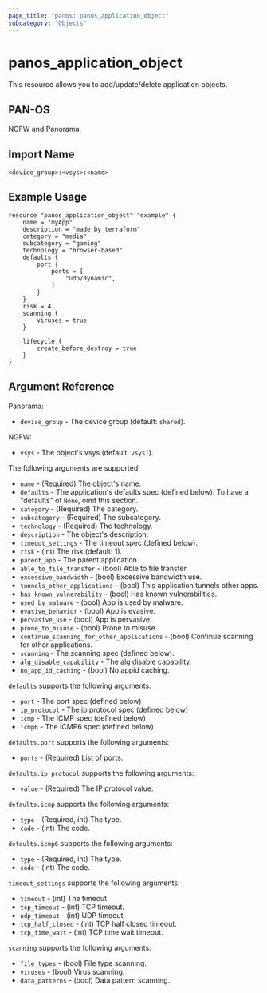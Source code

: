 ```yaml
---
page_title: "panos: panos_application_object"
subcategory: "Objects"
---
```


# panos_application_object

This resource allows you to add/update/delete application objects.


## PAN-OS

NGFW and Panorama.


## Import Name

```shell
<device_group>:<vsys>:<name>
```


## Example Usage

```hcl
resource "panos_application_object" "example" {
    name = "myApp"
    description = "made by terraform"
    category = "media"
    subcategory = "gaming"
    technology = "browser-based"
    defaults {
        port {
            ports = [
                "udp/dynamic",
            ]
        }
    }
    risk = 4
    scanning {
        viruses = true
    }

    lifecycle {
        create_before_destroy = true
    }
}
```

## Argument Reference

Panorama:

* `device_group` - The device group (default: `shared`).

NGFW:

* `vsys` - The object's vsys (default: `vsys1`).

The following arguments are supported:

* `name` - (Required) The object's name.
* `defaults` - The application's defaults spec (defined below).  To have
  a "defaults" of `None`, omit this section.
* `category` - (Required) The category.
* `subcategory` - (Required) The subcategory.
* `technology` - (Required) The technology.
* `description` - The object's description.
* `timeout_settings` - The timeout spec (defined below).
* `risk` - (int) The risk (default: 1).
* `parent_app` - The parent application.
* `able_to_file_transfer` - (bool) Able to file transfer.
* `excessive_bandwidth` - (bool) Excessive bandwidth use.
* `tunnels_other_applications` - (bool) This application tunnels other apps.
* `has_known_vulnerability` - (bool) Has known vulnerabilities.
* `used_by_malware` - (bool) App is used by malware.
* `evasive_behavior` - (bool) App is evasive.
* `pervasive_use` - (bool) App is pervasive.
* `prone_to_misuse` - (bool) Prone to misuse.
* `continue_scanning_for_other_applications` - (bool) Continue scanning for
  other applications.
* `scanning` - The scanning spec (defined below).
* `alg_disable_capability` - The alg disable capability.
* `no_app_id_caching` - (bool) No appid caching.

`defaults` supports the following arguments:

* `port` - The port spec (defined below)
* `ip_protocol` - The ip protocol spec (defined below)
* `icmp` - The ICMP spec (defined below)
* `icmp6` - The ICMP6 spec (defined below)

`defaults.port` supports the following arguments:

* `ports` - (Required) List of ports.

`defaults.ip_protocol` supports the following arguments:

* `value` - (Required) The IP protocol value.

`defaults.icmp` supports the following arguments:

* `type` - (Required, int) The type.
* `code` - (int) The code.

`defaults.icmp6` supports the following arguments:

* `type` - (Required, int) The type.
* `code` - (int) The code.

`timeout_settings` supports the following arguments:

* `timeout` - (int) The timeout.
* `tcp_timeout` - (int) TCP timeout.
* `udp_timeout` - (int) UDP timeout.
* `tcp_half_closed` - (int) TCP half closed timeout.
* `tcp_time_wait` - (int) TCP time wait timeout.

`scanning` supports the following arguments:

* `file_types` - (bool) File type scanning.
* `viruses` - (bool) Virus scanning.
* `data_patterns` - (bool) Data pattern scanning.
